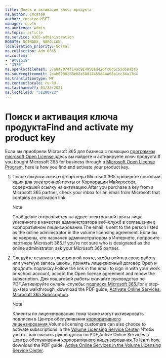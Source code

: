 ```yaml
---
title: Поиск и активация ключа продукта
ms.author: cmcatee
author: cmcatee-MSFT
manager: scotv
ms.audience: Admin
ms.topic: article
ms.service: o365-administration
ROBOTS: NOINDEX, NOFOLLOW
localization_priority: Normal
ms.collection: Adm_O365
ms.custom:
- "9001519"
- "3576"
ms.openlocfilehash: 37a847074f14ac914950ad42dfc0c6c52db942a6
ms.sourcegitcommit: 2eab0980268e08a58014459d44a08a1cc34a17d4
ms.translationtype: MT
ms.contentlocale: ru-RU
ms.lasthandoff: 03/25/2021
ms.locfileid: "51200722"
---
```

# <a name="find-and-activate-my-product-key"></a><span data-ttu-id="856cd-102">Поиск и активация ключа продукта</span><span class="sxs-lookup"><span data-stu-id="856cd-102">Find and activate my product key</span></span>

<span data-ttu-id="856cd-103">Если вы приобрели Microsoft 365 для бизнеса с помощью [программы microsoft Open License,](https://go.microsoft.com/fwlink/p/?LinkID=613298)здесь вы найдете и активируете ключ продукта.</span><span class="sxs-lookup"><span data-stu-id="856cd-103">If you bought Microsoft 365 for business through a [Microsoft Open License Program](https://go.microsoft.com/fwlink/p/?LinkID=613298), here is how you find and activate your product key.</span></span>

1. <span data-ttu-id="856cd-104">После покупки ключа от партнера Microsoft 365 проверьте почтовый ящик для электронной почты от Корпорации Майкрософт, содержашей ссылку на активацию.</span><span class="sxs-lookup"><span data-stu-id="856cd-104">After you purchase a key from a Microsoft 365 partner, check your inbox for an email from Microsoft that contains an activation link.</span></span>

    > [!NOTE]
    > <span data-ttu-id="856cd-105">Сообщение отправляется на адрес электронной почты лица, указанного в качестве администратора веб-служб в соглашении о корпоративном лицензировании.</span><span class="sxs-lookup"><span data-stu-id="856cd-105">The email is sent to the person listed as the online administrator in the volume licensing agreement.</span></span> <span data-ttu-id="856cd-106">Если вы не уверены, кто назначен администратором в Интернете, попросите партнера Microsoft 365.</span><span class="sxs-lookup"><span data-stu-id="856cd-106">If you're not sure who is designated as the online administrator, ask your Microsoft 365 partner.</span></span>
1. <span data-ttu-id="856cd-107">Следуйте ссылке в электронной почте, чтобы войти в свою работу или учетную запись школы, принять лицензионный договор Open и продлить подписку.</span><span class="sxs-lookup"><span data-stu-id="856cd-107">Follow the link in the email to sign in with your work or school account, accept the Open license agreement and renew the subscription.</span></span> <span data-ttu-id="856cd-108">Для пошаговой работы скачайте руководство по PDF,Активируйте онлайн-службы: [подписка Microsoft 365.](https://go.microsoft.com/fwlink/p/?LinkId=618100)</span><span class="sxs-lookup"><span data-stu-id="856cd-108">For a step-by-step walkthrough, download the PDF guide, [Activate Online Services: Microsoft 365 Subscription](https://go.microsoft.com/fwlink/p/?LinkId=618100).</span></span>

    > [!NOTE]
    > <span data-ttu-id="856cd-109">Клиенты по лицензированию тома также могут активировать подписки в Центре обслуживания [корпоративного лицензирования.](https://go.microsoft.com/fwlink/p/?LinkID=282016)</span><span class="sxs-lookup"><span data-stu-id="856cd-109">Volume licensing customers can also choose to activate subscriptions in the [Volume Licensing Service Center](https://go.microsoft.com/fwlink/p/?LinkID=282016).</span></span> <span data-ttu-id="856cd-110">Чтобы узнать, как скачать руководство по PDF,Active Online Services в Центре обслуживания [корпоративного лицензирования.](https://go.microsoft.com/fwlink/p/?LinkId=618096)</span><span class="sxs-lookup"><span data-stu-id="856cd-110">To learn how, download the PDF guide, [Active Online Services in the Volume Licensing Service Center](https://go.microsoft.com/fwlink/p/?LinkId=618096).</span></span>